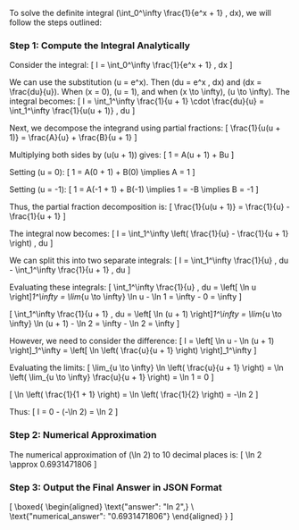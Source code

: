 To solve the definite integral \(\int_0^\infty \frac{1}{e^x + 1} \, dx\), we will follow the steps outlined:

### Step 1: Compute the Integral Analytically

Consider the integral:
\[
I = \int_0^\infty \frac{1}{e^x + 1} \, dx
\]

We can use the substitution \(u = e^x\). Then \(du = e^x \, dx\) and \(dx = \frac{du}{u}\). When \(x = 0\), \(u = 1\), and when \(x \to \infty\), \(u \to \infty\). The integral becomes:
\[
I = \int_1^\infty \frac{1}{u + 1} \cdot \frac{du}{u} = \int_1^\infty \frac{1}{u(u + 1)} \, du
\]

Next, we decompose the integrand using partial fractions:
\[
\frac{1}{u(u + 1)} = \frac{A}{u} + \frac{B}{u + 1}
\]

Multiplying both sides by \(u(u + 1)\) gives:
\[
1 = A(u + 1) + Bu
\]

Setting \(u = 0\):
\[
1 = A(0 + 1) + B(0) \implies A = 1
\]

Setting \(u = -1\):
\[
1 = A(-1 + 1) + B(-1) \implies 1 = -B \implies B = -1
\]

Thus, the partial fraction decomposition is:
\[
\frac{1}{u(u + 1)} = \frac{1}{u} - \frac{1}{u + 1}
\]

The integral now becomes:
\[
I = \int_1^\infty \left( \frac{1}{u} - \frac{1}{u + 1} \right) \, du
\]

We can split this into two separate integrals:
\[
I = \int_1^\infty \frac{1}{u} \, du - \int_1^\infty \frac{1}{u + 1} \, du
\]

Evaluating these integrals:
\[
\int_1^\infty \frac{1}{u} \, du = \left[ \ln u \right]_1^\infty = \lim_{u \to \infty} \ln u - \ln 1 = \infty - 0 = \infty
\]

\[
\int_1^\infty \frac{1}{u + 1} \, du = \left[ \ln (u + 1) \right]_1^\infty = \lim_{u \to \infty} \ln (u + 1) - \ln 2 = \infty - \ln 2 = \infty
\]

However, we need to consider the difference:
\[
I = \left[ \ln u - \ln (u + 1) \right]_1^\infty = \left[ \ln \left( \frac{u}{u + 1} \right) \right]_1^\infty
\]

Evaluating the limits:
\[
\lim_{u \to \infty} \ln \left( \frac{u}{u + 1} \right) = \ln \left( \lim_{u \to \infty} \frac{u}{u + 1} \right) = \ln 1 = 0
\]

\[
\ln \left( \frac{1}{1 + 1} \right) = \ln \left( \frac{1}{2} \right) = -\ln 2
\]

Thus:
\[
I = 0 - (-\ln 2) = \ln 2
\]

### Step 2: Numerical Approximation

The numerical approximation of \(\ln 2\) to 10 decimal places is:
\[
\ln 2 \approx 0.6931471806
\]

### Step 3: Output the Final Answer in JSON Format

\[
\boxed{
\begin{aligned}
\text{"answer": "ln 2",} \\
\text{"numerical_answer": "0.6931471806"}
\end{aligned}
}
\]